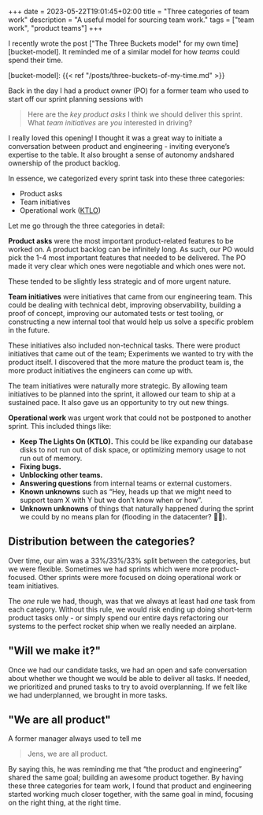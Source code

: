 +++
date = 2023-05-22T19:01:45+02:00
title = "Three categories of team work"
description = "A useful model for sourcing team work."
tags = ["team work", "product teams"]
+++

I recently wrote the post ["The Three Buckets model" for my own time][bucket-model]. It reminded me of a similar model for how _teams_ could spend their time.

[bucket-model]: {{< ref "/posts/three-buckets-of-my-time.md" >}}

Back in the day I had a product owner (PO) for a former team who used to start off our sprint planning sessions with

> Here are the *key product asks* I think we should deliver this sprint. What *team initiatives* are _you_ interested in driving?

I really loved this opening! I thought it was a great way to initiate a conversation between product and engineering - inviting everyone’s expertise to the table. It also brought a sense of autonomy andshared ownership of the product backlog.

In essence, we categorized every sprint task into these three categories:

-	Product asks
-	Team initiatives
-	Operational work ([KTLO][ktlo])

[ktlo]: https://dictionary.cambridge.org/dictionary/english/keep-the-lights-on

Let me go through the three categories in detail:

**Product asks** were the most important product-related features to be worked on. A product backlog can be infinitely long. As such, our PO would pick the 1-4 most important features that needed to be delivered. The PO made it very clear which ones were negotiable and which ones were not.

These tended to be slightly less strategic and of more urgent nature.

**Team initiatives** were initiatives that came from our engineering team. This could be dealing with technical debt, improving observability, building a proof of concept, improving our automated tests or test tooling, or constructing a new internal tool that would help us solve a specific problem in the future.

These initiatives also included non-technical tasks. There were product initiatives that came out of the team; Experiments we wanted to try with the product itself. I discovered that the more mature the product team is, the more product initiatives the engineers can come up with.

The team initiatives were naturally more strategic. By allowing team initiatives to be planned into the sprint, it allowed our team to ship at a sustained pace. It also gave us an opportunity to try out new things.

**Operational work** was urgent work that could not be postponed to another sprint. This included things like:

-	**Keep The Lights On (KTLO).** This could be like expanding our database disks to not run out of disk space, or optimizing memory usage to not run out of memory.
-	**Fixing bugs.**
-	**Unblocking other teams.**
-	**Answering questions** from internal teams or external customers.
-	**Known unknowns** such as “Hey, heads up that we might need to support team X with Y but we don’t know when or how”.
-	**Unknown unknowns** of things that naturally happened during the sprint we could by no means plan for (flooding in the datacenter? 😬😅).

Distribution between the categories?
------------------------------------

Over time, our aim was a 33%/33%/33% split between the categories, but we were flexible. Sometimes we had sprints which were more product-focused. Other sprints were more focused on doing operational work or team initiatives.

The _one_ rule we had, though, was that we always at least had _one_ task from each category. Without this rule, we would risk ending up doing short-term product tasks only - or simply spend our entire days refactoring our systems to the perfect rocket ship when we really needed an airplane.

"Will we make it?"
------------------

Once we had our candidate tasks, we had an open and safe conversation about whether we thought we would be able to deliver all tasks. If needed, we prioritized and pruned tasks to try to avoid overplanning. If we felt like we had underplanned, we brought in more tasks.

"We are all product"
--------------------

A former manager always used to tell me

> Jens, we are all product.

By saying this, he was reminding me that “the product and engineering” shared the same goal; building an awesome product together. By having these three categories for team work, I found that product and engineering started working much closer together, with the same goal in mind, focusing on the right thing, at the right time.
